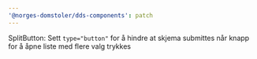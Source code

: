 ```yaml
---
'@norges-domstoler/dds-components': patch
---
```


SplitButton: Sett `type="button"` for å hindre at skjema submittes når knapp for å åpne liste med flere valg trykkes
